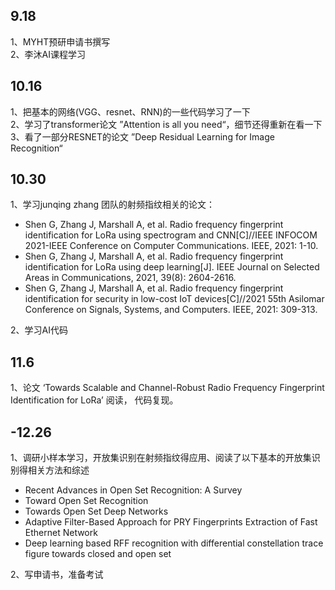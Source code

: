 ## 9.18
1、MYHT预研申请书撰写  
2、李沐AI课程学习


## 10.16  
1、把基本的网络(VGG、resnet、RNN)的一些代码学习了一下  
2、学习了transformer论文  ”Attention is all you need“，细节还得重新在看一下  
3、看了一部分RESNET的论文  ”Deep Residual Learning for Image Recognition“


## 10.30  
1、学习junqing zhang 团队的射频指纹相关的论文：  
- Shen G, Zhang J, Marshall A, et al. Radio frequency fingerprint identification for LoRa using spectrogram and CNN[C]//IEEE INFOCOM 2021-IEEE Conference on Computer Communications. IEEE, 2021: 1-10.  
- Shen G, Zhang J, Marshall A, et al. Radio frequency fingerprint identification for LoRa using deep learning[J]. IEEE Journal on Selected Areas in Communications, 2021, 39(8): 2604-2616.
- Shen G, Zhang J, Marshall A, et al. Radio frequency fingerprint identification for security in low-cost IoT devices[C]//2021 55th Asilomar Conference on Signals, Systems, and Computers. IEEE, 2021: 309-313.

2、学习AI代码

## 11.6 
1、论文 ‘Towards Scalable and Channel-Robust Radio Frequency Fingerprint Identification for LoRa’ 阅读， 代码复现。

## -12.26
1、调研小样本学习，开放集识别在射频指纹得应用、阅读了以下基本的开放集识别得相关方法和综述
- Recent Advances in Open Set Recognition: A Survey
- Toward Open Set Recognition
- Towards Open Set Deep Networks
- Adaptive Filter-Based Approach for PRY Fingerprints Extraction of Fast Ethernet Network
- Deep learning based RFF recognition with differential constellation trace figure towards closed and open set  


2、写申请书，准备考试
